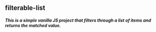 ## filterable-list
##### This is a simple vanilla JS project that filters through a list of items and returns the matched value.
